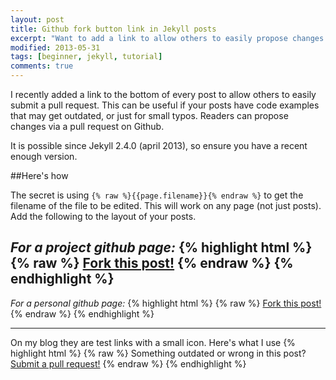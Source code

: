 ```yaml
---
layout: post
title: Github fork button link in Jekyll posts
excerpt: "Want to add a link to allow others to easily propose changes to your posts? Here's how."
modified: 2013-05-31
tags: [beginner, jekyll, tutorial]
comments: true
---
```


I recently added a link to the bottom of every post to allow others to easily submit a pull request. This can be useful if your posts have code examples that may get outdated, or just for small typos. Readers can propose changes via a pull request on Github.


It is possible since Jekyll 2.4.0 (april 2013), so ensure you have a recent enough version.

##Here's how

The secret is using `{% raw %}{{page.filename}}{% endraw %}` to get the filename of the file to be edited. This will work on any page (not just posts).
Add the following to the layout of your posts.

*For a project github page:*
{% highlight html %}
{% raw %}
<a href="https://github.com/GITHUB-USERNAME/PROJECT-NAME/edit/gh-pages/{{page.filename}}" class="btn">Fork this post!</a>
{% endraw %}
{% endhighlight %}
----
*For a personal github page:*
{% highlight html %}
{% raw %}
<a href="https://github.com/GITHUB-USERNAME/GITHUB-USERNAME.github.io/edit/master/{{page.filename}}" class="btn">Fork this post!</a>
{% endraw %}
{% endhighlight %}


----
On my blog they are test links with a small icon. Here's what I use
{% highlight html %}
{% raw %}
<span class="git-pull">Something outdated or wrong in this post? <a href="https://github.com/Rahazan/rahazan.github.io/edit/master/{{page.path}}"><i class="fa fa-github fa-lg"></i> Submit a pull request!</a></span>
{% endraw %}
{% endhighlight %}
